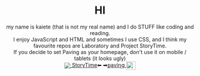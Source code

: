 
  <h1 align="center">HI</h1>
<p align="center">my name is kaiete (that is not my real name) and I do STUFF like coding and reading.<br>I enjoy JavaScript and HTML and sometimes I use CSS, and I think my favourite repos are Laboratory and Project StoryTime.<br>If you decide to set Paving as your homepage, don't use it on mobile / tablets (it looks ugly)<br><span align="center" style="text-align: center; align-items: center; width: 100%;"><a align="center" href="http://storytime.k.vu"><img align="center" src="http://projectstorytime.vercel.app/favicon.ico/"> StoryTime</a>⬅ ➡<a href="http://kaiete.github.io/paving" align="center">քąѵìղց <img align="center" src="https://raw.githubusercontent.com/kaiete/projectstorytime/main/storytime-edited.ico" width="25" height="23"></a></span></p>
